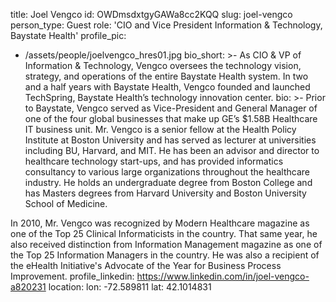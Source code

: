 title: Joel Vengco
id: OWDmsdxtgyGAWa8cc2KQQ
slug: joel-vengco
person_type: Guest
role: 'CIO and Vice President Information & Technology, Baystate Health'
profile_pic:
  - /assets/people/joelvengco_hres01.jpg
bio_short: >-
  As CIO & VP of Information & Technology, Vengco oversees the technology
  vision, strategy, and operations of the entire Baystate Health system. In two
  and a half years with Baystate Health, Vengco founded and launched TechSpring,
  Baystate Health’s technology innovation center.
bio: >-
  Prior to Baystate, Vengco served as Vice-President and General Manager of one
  of the four global businesses that make up GE’s $1.58B Healthcare IT business
  unit. Mr. Vengco is a senior fellow at the Health Policy Institute at Boston
  University and has served as lecturer at universities including BU, Harvard,
  and MIT. He has been an advisor and director to healthcare technology
  start-ups, and has provided informatics consultancy to various large
  organizations throughout the healthcare industry. He holds an undergraduate
  degree from Boston College and has Masters degrees from Harvard University and
  Boston University School of Medicine.


  In 2010, Mr. Vengco was recognized by Modern Healthcare magazine as one of the
  Top 25 Clinical Informaticists in the country. That same year, he also
  received distinction from Information Management magazine as one of the Top 25
  Information Managers in the country. He was also a recipient of the eHealth
  Initiative's Advocate of the Year for Business Process Improvement.
profile_linkedin: https://www.linkedin.com/in/joel-vengco-a820231
location:
  lon: -72.589811
  lat: 42.1014831
